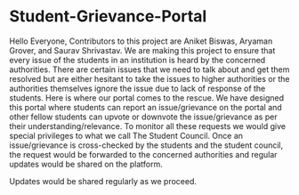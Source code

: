 # Student-Grievance-Portal
Hello Everyone, Contributors to this project are Aniket Biswas, Aryaman Grover, and Saurav Shrivastav. 
We are making this project to ensure that every issue of the students in an institution is heard by the concerned authorities.
There are certain issues that we need to talk about and get them resolved but are either hesitant to take the issues to higher authorities or the authorities themselves ignore the issue due to lack of response of the students. 
Here is where our portal comes to the rescue. We have designed this portal where students can report an issue/grievance on the portal and other fellow students can upvote or downvote the issue/grievance as per their understanding/relevance. 
To monitor all these requests we would give special privileges to what we call The Student Council. 
Once an issue/grievance is cross-checked by the students and the student council, the request would be forwarded to the concerned authorities and regular updates would be shared on the platform.

Updates would be shared regularly as we proceed.
